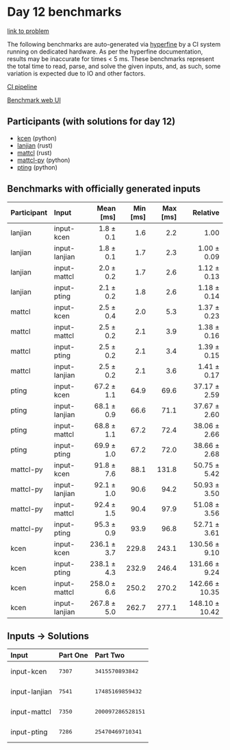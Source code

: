 # Day 12 benchmarks

[link to problem](https://adventofcode.com/2023/day/12)

The following benchmarks are auto-generated via
[hyperfine](https://github.com/sharkdp/hyperfine) by a CI system running on
dedicated hardware. As per the hyperfine documentation, results may be
inaccurate for times < 5 ms. These benchmarks represent the total time to read,
parse, and solve the given inputs, and, as such, some variation is expected due
to IO and other factors.

[CI pipeline](http://ci.papercode.net:8080/teams/main/pipelines/aoc2023)

[Benchmark web UI](https://aoc.ancalagon.black)


## Participants (with solutions for day 12)

- [kcen](https://github.com/kcen/aoc2023) (python)
- [lanjian](https://github.com/lanjian/aoc-2023) (rust)
- [mattcl](https://github.com/mattcl/aoc2023) (rust)
- [mattcl-py](https://github.com/mattcl/aoc2023-py) (python)
- [pting](https://github.com/pting/aoc2023) (python)


## Benchmarks with officially generated inputs

| Participant | Input | Mean [ms] | Min [ms] | Max [ms] | Relative |
|:---|:---|---:|---:|---:|---:|
| lanjian | input-kcen | 1.8 ± 0.1 | 1.6 | 2.2 | 1.00 |
| lanjian | input-lanjian | 1.8 ± 0.1 | 1.7 | 2.3 | 1.00 ± 0.09 |
| lanjian | input-mattcl | 2.0 ± 0.2 | 1.7 | 2.6 | 1.12 ± 0.13 |
| lanjian | input-pting | 2.1 ± 0.2 | 1.8 | 2.6 | 1.18 ± 0.14 |
| mattcl | input-kcen | 2.5 ± 0.4 | 2.0 | 5.3 | 1.37 ± 0.23 |
| mattcl | input-mattcl | 2.5 ± 0.2 | 2.1 | 3.9 | 1.38 ± 0.16 |
| mattcl | input-pting | 2.5 ± 0.2 | 2.1 | 3.4 | 1.39 ± 0.15 |
| mattcl | input-lanjian | 2.5 ± 0.2 | 2.1 | 3.6 | 1.41 ± 0.17 |
| pting | input-kcen | 67.2 ± 1.1 | 64.9 | 69.6 | 37.17 ± 2.59 |
| pting | input-lanjian | 68.1 ± 0.9 | 66.6 | 71.1 | 37.67 ± 2.60 |
| pting | input-mattcl | 68.8 ± 1.1 | 67.2 | 72.4 | 38.06 ± 2.66 |
| pting | input-pting | 69.9 ± 1.0 | 67.2 | 72.0 | 38.66 ± 2.68 |
| mattcl-py | input-kcen | 91.8 ± 7.6 | 88.1 | 131.8 | 50.75 ± 5.42 |
| mattcl-py | input-lanjian | 92.1 ± 1.0 | 90.6 | 94.2 | 50.93 ± 3.50 |
| mattcl-py | input-mattcl | 92.4 ± 1.5 | 90.4 | 97.9 | 51.08 ± 3.56 |
| mattcl-py | input-pting | 95.3 ± 0.9 | 93.9 | 96.8 | 52.71 ± 3.61 |
| kcen | input-kcen | 236.1 ± 3.7 | 229.8 | 243.1 | 130.56 ± 9.10 |
| kcen | input-pting | 238.1 ± 4.3 | 232.9 | 246.4 | 131.66 ± 9.24 |
| kcen | input-mattcl | 258.0 ± 6.6 | 250.2 | 270.2 | 142.66 ± 10.35 |
| kcen | input-lanjian | 267.8 ± 5.0 | 262.7 | 277.1 | 148.10 ± 10.42 |


## Inputs -> Solutions

| Input | Part One | Part Two |
|:---|:---|:---|
|input-kcen|<pre>7307</pre>|<pre>3415570893842</pre>|
|input-lanjian|<pre>7541</pre>|<pre>17485169859432</pre>|
|input-mattcl|<pre>7350</pre>|<pre>200097286528151</pre>|
|input-pting|<pre>7286</pre>|<pre>25470469710341</pre>|